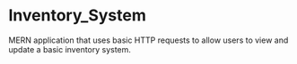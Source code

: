 # Inventory_System
MERN application that uses basic HTTP requests to allow users to view and update a basic inventory system.
